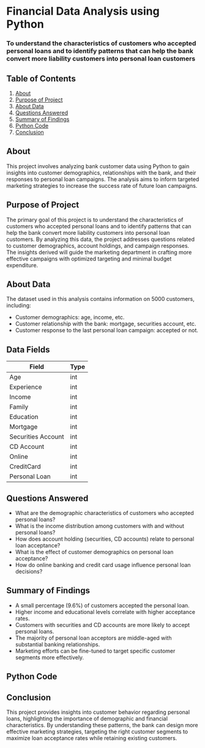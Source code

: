 # Financial Data Analysis using Python
### To understand the characteristics of customers who accepted personal loans and to identify patterns that can help the bank convert more liability customers into personal loan customers
## Table of Contents

1. [About](#about)
2. [Purpose of Project](#purpose-of-project)
3. [About Data](#about-data)
4. [Questions Answered](#questions-answered)
5. [Summary of Findings](#summary-of-findings)
6. [Python Code](#python-code)
7. [Conclusion](#conclusion)

## About
This project involves analyzing bank customer data using Python to gain insights into customer demographics, relationships with the bank, and their responses to personal loan campaigns. The analysis aims to inform targeted marketing strategies to increase the success rate of future loan campaigns.

## Purpose of Project
The primary goal of this project is to understand the characteristics of customers who accepted personal loans and to identify patterns that can help the bank convert more liability customers into personal loan customers. By analyzing this data, the project addresses questions related to customer demographics, account holdings, and campaign responses. The insights derived will guide the marketing department in crafting more effective campaigns with optimized targeting and minimal budget expenditure.

## About Data
The dataset used in this analysis contains information on 5000 customers, including:
- Customer demographics: age, income, etc.
- Customer relationship with the bank: mortgage, securities account, etc.
- Customer response to the last personal loan campaign: accepted or not.

## Data Fields

| Field               | Type |
|---------------------|------|
| Age                 | int  |
| Experience          | int  |
| Income              | int  |
| Family              | int  |
| Education           | int  |
| Mortgage            | int  |
| Securities Account  | int  |
| CD Account          | int  |
| Online              | int  |
| CreditCard          | int  |
| Personal Loan       | int  |


## Questions Answered
- What are the demographic characteristics of customers who accepted personal loans?
- What is the income distribution among customers with and without personal loans?
- How does account holding (securities, CD accounts) relate to personal loan acceptance?
- What is the effect of customer demographics on personal loan acceptance?
- How do online banking and credit card usage influence personal loan decisions?

## Summary of Findings
- A small percentage (9.6%) of customers accepted the personal loan.
- Higher income and educational levels correlate with higher acceptance rates.
- Customers with securities and CD accounts are more likely to accept personal loans.
- The majority of personal loan acceptors are middle-aged with substantial banking relationships.
- Marketing efforts can be fine-tuned to target specific customer segments more effectively.


## Python Code



## Conclusion
This project provides insights into customer behavior regarding personal loans, highlighting the importance of demographic and financial characteristics. By understanding these patterns, the bank can design more effective marketing strategies, targeting the right customer segments to maximize loan acceptance rates while retaining existing customers.
